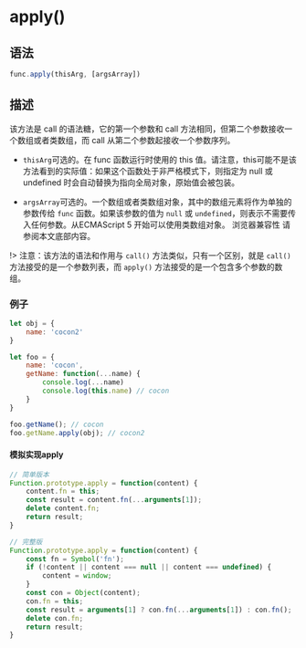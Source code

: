 # apply()

## 语法

```js
func.apply(thisArg, [argsArray])
```

## 描述
该方法是 call 的语法糖，它的第一个参数和 call 方法相同，但第二个参数接收一个数组或者类数组，而 call 从第二个参数起接收一个参数序列。

- `thisArg`可选的。在 func 函数运行时使用的 this 值。请注意，this可能不是该方法看到的实际值：如果这个函数处于非严格模式下，则指定为 null 或 undefined 时会自动替换为指向全局对象，原始值会被包装。

- `argsArray`可选的。一个数组或者类数组对象，其中的数组元素将作为单独的参数传给 `func` 函数。如果该参数的值为 `null` 或  `undefined`，则表示不需要传入任何参数。从ECMAScript 5 开始可以使用类数组对象。 浏览器兼容性 请参阅本文底部内容。

!>
注意：该方法的语法和作用与 `call()` 方法类似，只有一个区别，就是 `call()` 方法接受的是一个参数列表，而 `apply()` 方法接受的是一个包含多个参数的数组。

### 例子

```js
let obj = {
    name: 'cocon2'
}

let foo = {
    name: 'cocon',
    getName: function(...name) {
        console.log(...name)
        console.log(this.name) // cocon
    }
}

foo.getName(); // cocon
foo.getName.apply(obj); // cocon2
```

#### 模拟实现apply
```js
// 简单版本
Function.prototype.apply = function(content) {
    content.fn = this;
    const result = content.fn(...arguments[1]);
    delete content.fn;
    return result;
}

// 完整版
Function.prototype.apply = function(content) {
    const fn = Symbol('fn');
    if (!content || content === null || content === undefined) {
        content = window;
    }
    const con = Object(content);
    con.fn = this;
    const result = arguments[1] ? con.fn(...arguments[1]) : con.fn();
    delete con.fn;
    return result;
}
```

